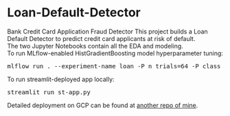 # Loan-Default-Detector
Bank Credit Card Application Fraud Detector
This project builds a Loan Default Detector to predict credit card applicants at risk of default. <br>
The two Jupyter Notebooks contain all the EDA and modeling.<br>
To run MLflow-enabled HistGradientBoosting model hyperparameter tuning:
<pre>mlflow run . --experiment-name loan -P n_trials=64 -P class_balance=True -P objective_metric=ap -P undersample=False</pre>
To run streamlit-deployed app locally:
<pre>streamlit run st-app.py</pre>
Detailed deployment on GCP can be found at <a href="https://github.com/xfreppihs/streamlit-deploytment-on-GCP">another repo of mine</a>.
